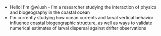 - Hello! I'm @wlush - I'm a researcher studying the interaction of physics and biogeography in the coastal ocean
- I'm currently studying how ocean currents and larval vertical behavior influence coastal biogeographic structure, as well as ways to validate numerical estimates of larval dispersal against drifter observations
